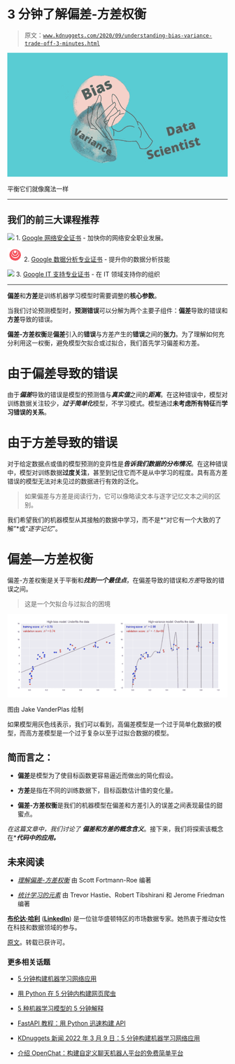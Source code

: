 # 3 分钟了解偏差-方差权衡

> 原文：[`www.kdnuggets.com/2020/09/understanding-bias-variance-trade-off-3-minutes.html`](https://www.kdnuggets.com/2020/09/understanding-bias-variance-trade-off-3-minutes.html)

![图](img/7df63cf0b2d25ce28caa4881db095175.png)

平衡它们就像魔法一样

* * *

## 我们的前三大课程推荐

![](img/0244c01ba9267c002ef39d4907e0b8fb.png) 1\. [Google 网络安全证书](https://www.kdnuggets.com/google-cybersecurity) - 加快你的网络安全职业发展。

![](img/e225c49c3c91745821c8c0368bf04711.png) 2\. [Google 数据分析专业证书](https://www.kdnuggets.com/google-data-analytics) - 提升你的数据分析技能

![](img/0244c01ba9267c002ef39d4907e0b8fb.png) 3\. [Google IT 支持专业证书](https://www.kdnuggets.com/google-itsupport) - 在 IT 领域支持你的组织

* * *

**偏差**和**方差**是训练机器学习模型时需要调整的**核心参数**。

当我们讨论预测模型时，**预测错误**可以分解为两个主要子组件：**偏差**导致的错误和**方差**导致的错误。

**偏差-方差权衡**是**偏差**引入的**错误**与方差产生的**错误**之间的**张力**。为了理解如何充分利用这一权衡，避免模型欠拟合或过拟合，我们首先学习偏差和方差。

# 由于偏差导致的错误

由于***偏差***导致的错误是模型的预测值与***真实值***之间的***距离***。在这种错误中，模型对训练数据关注较少，***过于简单化***模型，不学习模式。模型通过**未考虑所有特征**而**学习错误的关系**。

# 由于方差导致的错误

对于给定数据点或值的模型预测的变异性是***告诉我们数据的分布情况***。在这种错误中，模型对训练数据**过度关注**，甚至到记住它而不是从中学习的程度。具有高方差错误的模型无法对未见过的数据进行有效的泛化。

> 如果偏差与方差是阅读行为，它可以像略读文本与逐字记忆文本之间的区别。

我们希望我们的机器模型从其接触的数据中学习，而不是*“对它有一个大致的了解”*或“*逐字记忆*”。

# 偏差—方差权衡

偏差-方差权衡是关于平衡和***找到一个最佳点***，在偏差导致的错误和*方差*导致的错误之间。

> 这是一个欠拟合与过拟合的困境

![图](img/00485a8686aab56bede94ceac42d4b20.png)

图由 Jake VanderPlas 绘制

如果模型用灰色线表示，我们可以看到，高偏差模型是一个过于简单化数据的模型，而高方差模型是一个过于复杂以至于过拟合数据的模型。

## 简而言之：

+   **偏差**是模型为了使目标函数更容易逼近而做出的简化假设。

+   **方差**是指在不同的训练数据下，目标函数估计值的变化量。

+   **偏差-方差权衡**是我们的机器模型在偏差和方差引入的误差之间表现最佳的甜蜜点。

*在这篇文章中，我们讨论了* ***偏差和方差的概念含义***。接下来，我们将探索该概念在****代码中的应用。***

## 未来阅读

+   [*理解偏差-方差权衡*](http://scott.fortmann-roe.com/docs/BiasVariance.html) 由 Scott Fortmann-Roe 编著

+   [*统计学习的元素*](https://web.stanford.edu/~hastie/ElemStatLearn/) 由 Trevor Hastie、Robert Tibshirani 和 Jerome Friedman 编著

**[布伦达·哈利](https://twitter.com/brendahali)** (**[LinkedIn](https://www.linkedin.com/in/brenda-hali/)**) 是一位驻华盛顿特区的市场数据专家。她热衷于推动女性在科技和数据领域的参与。

[原文](https://towardsdatascience.com/understanding-bias-variance-trade-off-in-3-minutes-c516cb013513)。转载已获许可。

### 更多相关话题

+   [5 分钟构建机器学习网络应用](https://www.kdnuggets.com/2022/03/build-machine-learning-web-app-5-minutes.html)

+   [用 Python 在 5 分钟内构建网页爬虫](https://www.kdnuggets.com/2022/02/build-web-scraper-python-5-minutes.html)

+   [5 种机器学习模型的 5 分钟解释](https://www.kdnuggets.com/5-machine-learning-models-explained-in-5-minutes)

+   [FastAPI 教程：用 Python 迅速构建 API](https://www.kdnuggets.com/fastapi-tutorial-build-apis-with-python-in-minutes)

+   [KDnuggets 新闻 2022 年 3 月 9 日：5 分钟构建机器学习网络应用](https://www.kdnuggets.com/2022/n10.html)

+   [介绍 OpenChat：构建自定义聊天机器人平台的免费简单平台](https://www.kdnuggets.com/2023/06/introducing-openchat-free-simple-platform-building-custom-chatbots-minutes.html)
